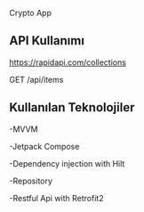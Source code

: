 
Crypto App



## API Kullanımı

https://rapidapi.com/collections
  
  GET /api/items



  
## Kullanılan Teknolojiler
-MVVM

-Jetpack Compose

-Dependency injection with Hilt 

-Repository

-Restful Api with Retrofit2

  